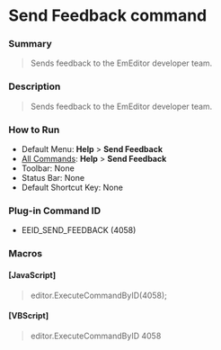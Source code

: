 # Send Feedback command

### Summary

> Sends feedback to the EmEditor developer team.

### Description

> Sends feedback to the EmEditor developer team.

### How to Run

- Default Menu: **Help** \> **Send Feedback**
- [All Commands](../tools/all_commands): **Help** >
**Send Feedback**
- Toolbar: None
- Status Bar: None
- Default Shortcut Key: None

### Plug-in Command ID

- EEID\_SEND\_FEEDBACK (4058)

### Macros

#### \[JavaScript\]

> editor.ExecuteCommandByID(4058);

#### \[VBScript\]

> editor.ExecuteCommandByID 4058
